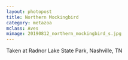 ```yaml
---
layout: photopost
title: Northern Mockingbird
category: metazoa
mclass: Aves
mimage: 20190812_northern_mockingbird_s.jpg
---
```


Taken at Radnor Lake State Park, Nashville, TN
